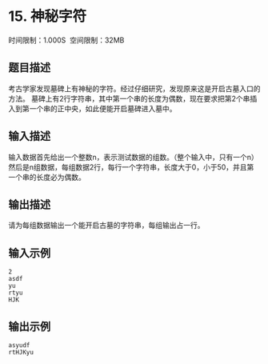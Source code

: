 # 15\. 神秘字符

时间限制：1.000S  空间限制：32MB

## 题目描述

考古学家发现墓碑上有神秘的字符。经过仔细研究，发现原来这是开启古墓入口的方法。
墓碑上有2行字符串，其中第一个串的长度为偶数，现在要求把第2个串插入到第一个串的正中央，如此便能开启墓碑进入墓中。

## 输入描述

输入数据首先给出一个整数n，表示测试数据的组数。（整个输入中，只有一个n）
然后是n组数据，每组数据2行，每行一个字符串，长度大于0，小于50，并且第一个串的长度必为偶数。

## 输出描述

请为每组数据输出一个能开启古墓的字符串，每组输出占一行。

## 输入示例

```
2
asdf
yu
rtyu
HJK
```

## 输出示例

```
asyudf
rtHJKyu
```
